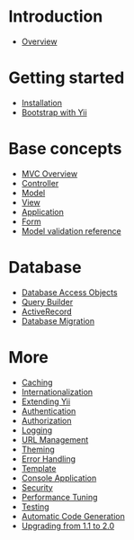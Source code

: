 Introduction
============

- [Overview](overview.md)

Getting started
===============

- [Installation](installation.md)
- [Bootstrap with Yii](bootstrap.md)

Base concepts
=============

- [MVC Overview](mvc.md)
- [Controller](controller.md)
- [Model](model.md)
- [View](view.md)
- [Application](application.md)
- [Form](form.md)
- [Model validation reference](validation.md)

Database
========

- [Database Access Objects](dao.md)
- [Query Builder](query-builder.md)
- [ActiveRecord](active-record.md)
- [Database Migration](migration.md)

More
====

- [Caching](caching.md)
- [Internationalization](i18n.md)
- [Extending Yii](extension.md)
- [Authentication](authentication.md)
- [Authorization](authorization.md)
- [Logging](logging.md)
- [URL Management](url.md)
- [Theming](theming.md)
- [Error Handling](error.md)
- [Template](template.md)
- [Console Application](console.md)
- [Security](security.md)
- [Performance Tuning](performance.md)
- [Testing](testing.md)
- [Automatic Code Generation](gii.md)
- [Upgrading from 1.1 to 2.0](upgrade-from-v1.md)
